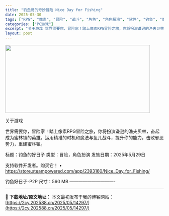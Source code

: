 ```yaml
---
title: "钓鱼哥的奇妙冒险 Nice Day for Fishing"
date: 2025-05-30
tags: ["RPG", "像素", "冒险", "战斗", "角色", "角色扮演", "软件", "钓鱼", "魔法"]
categories: ["PC游戏"]
excerpt: "关于游戏 世界需要你，冒险家！踏上像素RPG冒险之旅，你将扮演谦逊的渔夫贝林，奋起成为蜜林镇的英雄。运用精准的时机和魔法与鱼儿战斗，提升你的能力，击败邪恶势力，重建蜜林镇。 标题：钓鱼的好日子 类型：冒险，角色扮演 发售日期：2025年5月29日 支持软件开发者。购买它！ • https://sto&hellip;"
layout: post
---
```


<img src="https://2cy.202588.cn/wp-content/uploads/2025/05/2025053006045922.jpg" alt="" width="460" height="215" class="aligncenter size-full wp-image-14298" />

关于游戏

世界需要你，冒险家！踏上像素RPG冒险之旅，你将扮演谦逊的渔夫贝林，奋起成为蜜林镇的英雄。运用精准的时机和魔法与鱼儿战斗，提升你的能力，击败邪恶势力，重建蜜林镇。

标题：钓鱼的好日子
类型：冒险，角色扮演
发售日期：2025年5月29日

支持软件开发者。购买它！
• https://store.steampowered.com/app/2393160/Nice_Day_for_Fishing/

钓鱼好日子-P2P
尺寸：560 MB
——————————- 

---
📖 **下载地址/原文地址：** 本文最初发布于我的博客网站：[https://2cy.202588.cn/2025/05/14297/](https://2cy.202588.cn/2025/05/14297/)
